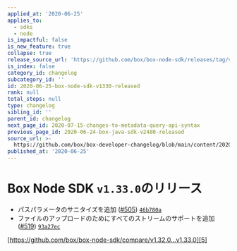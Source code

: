```yaml
---
applied_at: '2020-06-25'
applies_to:
  - sdks
  - node
is_impactful: false
is_new_feature: true
collapse: true
release_source_url: 'https://github.com/box/box-node-sdk/releases/tag/v1.33.0'
is_index: false
category_id: changelog
subcategory_id: ''
id: 2020-06-25-box-node-sdk-v1330-released
rank: null
total_steps: null
type: changelog
sibling_id: ''
parent_id: changelog
next_page_id: 2020-07-15-changes-to-metadata-query-api-syntax
previous_page_id: 2020-06-24-box-java-sdk-v2480-released
source_url: >-
  https://github.com/box/box-developer-changelog/blob/main/content/2020/06-25-box-node-sdk-v1330-released.md
published_at: '2020-06-25'
---
```

# Box Node SDK `v1.33.0`のリリース

* パスパラメータのサニタイズを追加 ([#505][1]) [`46b780a`][2]
* ファイルのアップロードのためにすべてのストリームのサポートを追加 ([#519][3]) [`93a27ec`][4]

[https://github.com/box/box-node-sdk/compare/v1.32.0...v1.33.0][5]

[1]: https://github.com/box/box-node-sdk/issues/505

[2]: https://github.com/box/box-node-sdk/commit/46b780a577999262f09f167c577471275c066609

[3]: https://github.com/box/box-node-sdk/issues/519

[4]: https://github.com/box/box-node-sdk/commit/93a27ec8a5cdf4cb23d16d322e1e884913472239

[5]: https://github.com/box/box-node-sdk/compare/v1.32.0...v1.33.0
